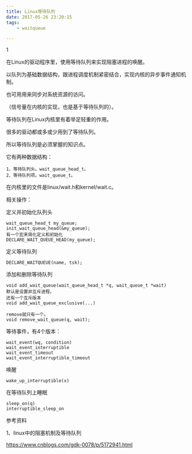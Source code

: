 ```yaml
---
title: Linux等待队列
date: 2017-05-26 23:20:15
tags:
	- waitqueue

---
```


1

在Linux的驱动程序里，使用等待队列来实现阻塞进程的唤醒。

以队列为基础数据结构，跟进程调度机制紧密结合，实现内核的异步事件通知机制。

也可用用来同步对系统资源的访问。

（信号量在内核的实现，也是基于等待队列的）。

等待队列在Linux内核里有着举足轻重的作用。

很多的驱动都或多或少用到了等待队列。

所以等待队列是必须掌握的知识点。

它有两种数据结构：

```
1、等待队列头。wait_queue_head_t。
2、等待队列项。wait_queue_t。
```

在内核里的文件是linux/wait.h和kernel/wait.c。

相关操作：

定义并初始化队列头

```
wait_queue_head_t my_queue;
init_wait_queue_head(&my_queue);
有一个宏来简化定义和初始化
DECLARE_WAIT_QUEUE_HEAD(my_queue);
```

定义等待队列

```
DECLARE_WAITQUEUE(name, tsk);
```

添加和删除等待队列

```
void add_wait_queue(wait_queue_head_t *q, wait_queue_t *wait)
默认是设置非互斥进程。
还有一个互斥版本
void add_wait_queue_exclusive(...)

remove就只有一个。
void remove_wait_queue(q, wait);
```

等待事件，有4个版本：

```
wait_event(wq, condition)
wait_event_interruptible
wait_event_timeout
wait_event_interruptible_timeout
```

唤醒

```
wake_up_interruptible(x)

```

在等待队列上睡眠

```
sleep_on(q)
interruptible_sleep_on

```





参考资料

1、linux中的阻塞机制及等待队列

https://www.cnblogs.com/gdk-0078/p/5172941.html

